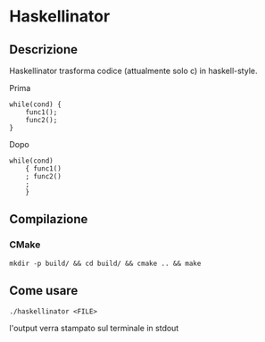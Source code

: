 # Haskellinator

## Descrizione

Haskellinator trasforma codice (attualmente solo c) in haskell-style.


Prima

    while(cond) {
        func1();
        func2();
    }

Dopo

    while(cond)
        { func1()
        ; func2()
        ;
        }


## Compilazione

### CMake

    mkdir -p build/ && cd build/ && cmake .. && make

## Come usare

    ./haskellinator <FILE>

l'output verra stampato sul terminale in stdout
